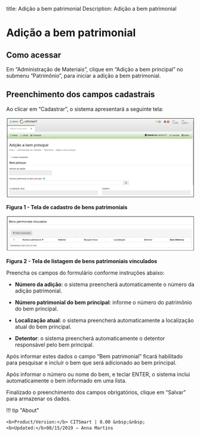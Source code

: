 title: Adição a bem patrimonial
Description: Adição a bem patrimonial

# Adição a bem patrimonial

Como acessar
------------

Em “Administração de Materiais”, clique em “Adição a bem principal” no submenu
“Patrimônio”, para iniciar a adição a bem patrimonial.

Preenchimento dos campos cadastrais
-----------------------------------

Ao clicar em “Cadastrar”, o sistema apresentará a seguinte tela:
    
   ![figura](images/addition-1.png)
    
  **Figura 1 - Tela de cadastro de bens patrimoniais**
   
   ![figura](images/addition-2.png)

  **Figura 2 - Tela de listagem de bens patrimoniais vinculados**

Preencha os campos do formulário conforme instruções abaixo:

-   **Número da adição**: o sistema preencherá automaticamente o número da
    adição patrimonial.

-   **Número patrimonial do bem principal**: informe o número do patrimônio do
    bem principal.

-   **Localização atual**: o sistema preencherá automaticamente a localização
    atual do bem principal.

-   **Detentor**: o sistema preencherá automaticamente o detentor responsável
    pelo bem principal.

Após informar estes dados o campo “Bem patrimonial” ficará habilitado para
pesquisar e incluir o bem que será adicionado ao bem principal.

Após informar o número ou nome do bem, e teclar ENTER, o sistema inclui
automaticamente o bem informado em uma lista.

Finalizado o preenchimento dos campos obrigatórios, clique em “Salvar” para
armazenar os dados.


!!! tip "About"

    <b>Product/Version:</b> CITSmart | 8.00 &nbsp;&nbsp;
    <b>Updated:</b>08/15/2019 – Anna Martins
